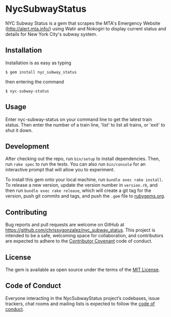 # NycSubwayStatus

NYC Subway Status is a gem that scrapes the MTA's Emergency Website (http://alert.mta.info/) using Watir and Nokogiri to display current status and details for New York City's subway system.

## Installation

Installation is as easy as typing

    $ gem install nyc_subway_status

then entering the command

	$ nyc-subway-status

## Usage

Enter nyc-subway-status on your command line to get the latest train status. Then enter the number of a train line, 'list' to list all trains, or 'exit' to shut it down.

## Development

After checking out the repo, run `bin/setup` to install dependencies. Then, run `rake spec` to run the tests. You can also run `bin/console` for an interactive prompt that will allow you to experiment.

To install this gem onto your local machine, run `bundle exec rake install`. To release a new version, update the version number in `version.rb`, and then run `bundle exec rake release`, which will create a git tag for the version, push git commits and tags, and push the `.gem` file to [rubygems.org](https://rubygems.org).

## Contributing

Bug reports and pull requests are welcome on GitHub at https://github.com/chrissygonzalez/nyc_subway_status. This project is intended to be a safe, welcoming space for collaboration, and contributors are expected to adhere to the [Contributor Covenant](http://contributor-covenant.org) code of conduct.

## License

The gem is available as open source under the terms of the [MIT License](https://opensource.org/licenses/MIT).

## Code of Conduct

Everyone interacting in the NycSubwayStatus project’s codebases, issue trackers, chat rooms and mailing lists is expected to follow the [code of conduct](https://github.com/[USERNAME]/nyc_subway_status/blob/master/CODE_OF_CONDUCT.md).
